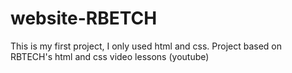 # website-RBETCH
This is my first project, I only used html and css. Project based on RBTECH's html and css video lessons (youtube)
